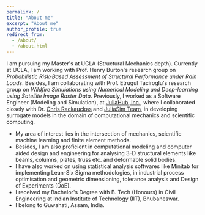 ```yaml
---
permalink: /
title: "About me"
excerpt: "About me"
author_profile: true
redirect_from: 
  - /about/
  - /about.html
---
```


I am pursuing my Master's at UCLA (Structural Mechanics depth). Currently at UCLA, I am working with Prof. Henry Burton's research group on *Probabilistic Risk-Based Assessment of Structural Performance under Rain Loads*. Besides, I am collaborating with Prof. Etrugul Taciroglu's research group on *Wildfire Simulations using Numerical Modeling and Deep-learning using Satellite Image Raster Data*. Previously, I worked as a Software Engineer (Modeling and Simulation), at [JuliaHub, Inc.](https://juliacomputing.com), where I collaborated closely with Dr. [Chris Rackauckas](http://chrisrackauckas.com) and [JuliaSim Team](https://juliacomputing.com/products/juliasim/), in developing surrogate models in the domain of computational mechanics and scientific computing.

+  My area of interest lies in the intersection of mechanics, scientific machine learning and finite element methods.
+  Besides, I am also proficient in computational modeling and computer aided design and engineering for analysing 3-D structural elements like beams, columns, plates, truss etc. and deformable solid bodies.
+  I have also worked on using statistical analysis softwares like Minitab for implementing Lean-Six Sigma methodologies, in industrial process optimisation and geometric dimensioning, tolerance analysis and Design of Experiments (DoE). 
+  I received my Bachelor's Degree with B. Tech (Honours) in Civil Engineering at Indian Institute of Technology (IIT), Bhubaneswar.
+  I belong to Guwahati, Assam, India. 

